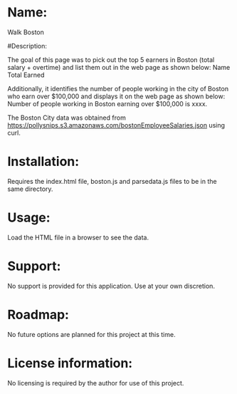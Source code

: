 # Name:

Walk Boston

#Description:

The goal of this page was to pick out the top 5 earners in Boston (total salary + overtime) and list them out in the web page as shown below:
Name     Total Earned 

Additionally, it identifies the number of people working in the city of Boston who earn over $100,000 and displays it on the web page as shown below: 
Number of people working in Boston earning over $100,000 is xxxx.

The Boston City data was obtained from https://pollysnips.s3.amazonaws.com/bostonEmployeeSalaries.json using curl.

# Installation:

Requires the index.html file, boston.js and parsedata.js files to be in the same directory.

# Usage:

Load the HTML file in a browser to see the data.

# Support:

No support is provided for this application.  Use at your own discretion.

# Roadmap:

No future options are planned for this project at this time.

# License information:

No licensing is required by the author for use of this project.
